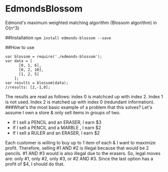 # EdmondsBlossom
Edmond's maximum weighted matching algorithm (Blossom algorithm) in O(n^3)

##Installation
`npm install edmonds-blossom --save`

##How to use
```
var blossom = require('./edmonds-blossom');
var data = [
      [0, 1, 6],
      [0, 2, 10],
      [1, 2, 5]
    ];
var results = blossom(data);
//results: [2,-1,0];
```
The results are read as follows: index 0 is matchced up with index 2. Index 1 is not used. Index 2 is matched up with index 0 (redundant information).
###What's the most basic example of a problem that this solves?
Let's assume I own a store & only sell items in groups of two.

- If I sell a PENCIL and an ERASER, I earn $3
- If I sell a PENCIL and a MARBLE , I earn $2
- If I sell a RULER and an ERASER, I earn $2

Each customer is willing to buy up to 1 item of each & I want to maximize profit. Therefore, selling #1 AND #2 is illegal because that would be 2 pencils. #1 AND #3 would is also illegal due to the erasers. So, legal moves are: only #1, only #2, only #3, or #2 AND #3. Since the last option has a profit of $4, I should do that.


